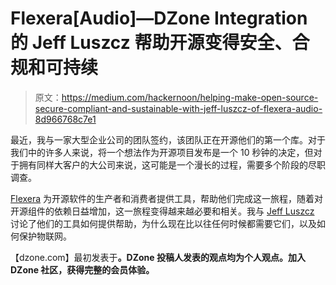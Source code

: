 # Flexera[Audio]—DZone Integration 的 Jeff Luszcz 帮助开源变得安全、合规和可持续

> 原文：<https://medium.com/hackernoon/helping-make-open-source-secure-compliant-and-sustainable-with-jeff-luszcz-of-flexera-audio-8d966768c7e1>

最近，我与一家大型企业公司的团队签约，该团队正在开源他们的第一个库。对于我们中的许多人来说，将一个想法作为开源项目发布是一个 10 秒钟的决定，但对于拥有同样大客户的大公司来说，这可能是一个漫长的过程，需要多个阶段的尽职调查。

[Flexera](https://www.flexerasoftware.com/) 为开源软件的生产者和消费者提供工具，帮助他们完成这一旅程，随着对开源组件的依赖日益增加，这一旅程变得越来越必要和相关。我与 [Jeff Luszcz](https://www.linkedin.com/in/jeffluszcz/) 讨论了他们的工具如何提供帮助，为什么现在比以往任何时候都需要它们，以及如何保护物联网。

【dzone.com】最初发表于[](https://dzone.com/articles/helping-make-open-source-secure-compliant-and-sust)**。DZone 投稿人发表的观点均为个人观点。加入 DZone 社区，获得完整的会员体验。**